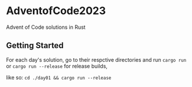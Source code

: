 # AdventofCode2023
Advent of Code solutions in Rust

## Getting Started
For each day's solution, go to their respctive directories and run `cargo run` or `cargo run --release` for release builds, 

like so: `cd ./day01 && cargo run --release`